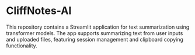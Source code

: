 # CliffNotes-AI
This repository contains a Streamlit application for text summarization using transformer models. The app supports summarizing text from user inputs and uploaded files, featuring session management and clipboard copying functionality.
